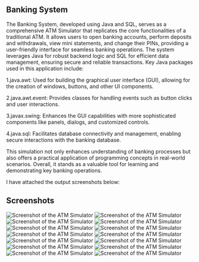 ## Banking System

The Banking System, developed using Java and SQL, serves as a comprehensive ATM Simulator that replicates the core functionalities of a traditional ATM. It allows users to open banking accounts, perform deposits and withdrawals, view mini statements, and change their PINs, providing a user-friendly interface for seamless banking operations. The system leverages Java for robust backend logic and SQL for efficient data management, ensuring secure and reliable transactions. Key Java packages used in this application include:

1.java.awt: Used for building the graphical user interface (GUI), allowing for the creation of windows, buttons, and other UI components.

2.java.awt.event: Provides classes for handling events such as button clicks and user interactions.

3.javax.swing: Enhances the GUI capabilities with more sophisticated components like panels, dialogs, and customized controls.

4.java.sql: Facilitates database connectivity and management, enabling secure interactions with the banking database.

This simulation not only enhances understanding of banking processes but also offers a practical application of programming concepts in real-world scenarios. Overall, it stands as a valuable tool for learning and demonstrating key banking operations.



I have attached the output screenshots below:

## Screenshots

![Screenshot of the ATM Simulator](ATM-Simulator-System/img/screenshot1.png)
![Screenshot of the ATM Simulator](ATM-Simulator-System/img/screenshot2.png)
![Screenshot of the ATM Simulator](ATM-Simulator-System/img/screenshot3.png)
![Screenshot of the ATM Simulator](ATM-Simulator-System/img/screenshot4.png)
![Screenshot of the ATM Simulator](ATM-Simulator-System/img/screenshot5.png)
![Screenshot of the ATM Simulator](ATM-Simulator-System/img/screenshot6.png)
![Screenshot of the ATM Simulator](ATM-Simulator-System/img/screenshot7.png)
![Screenshot of the ATM Simulator](ATM-Simulator-System/img/screenshot8.png)
![Screenshot of the ATM Simulator](ATM-Simulator-System/img/screenshot9.png)
![Screenshot of the ATM Simulator](ATM-Simulator-System/img/screenshot10.png)
![Screenshot of the ATM Simulator](ATM-Simulator-System/img/screenshot11.png)
![Screenshot of the ATM Simulator](ATM-Simulator-System/img/screenshot12.png)
![Screenshot of the ATM Simulator](ATM-Simulator-System/img/screenshot13.png)
![Screenshot of the ATM Simulator](ATM-Simulator-System/img/screenshot14.png)